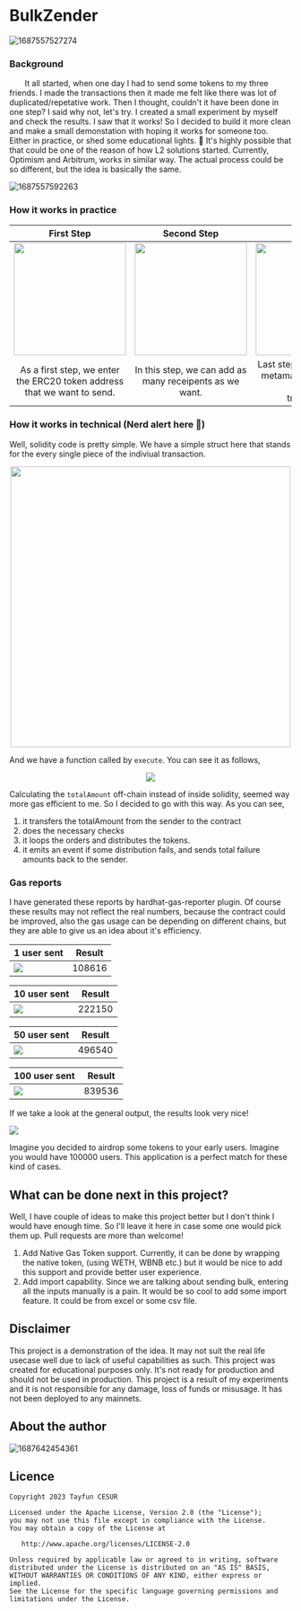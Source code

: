 # BulkZender

![1687557527274](image/README/1687557527274.png)

### Background

 &nbsp;&nbsp;&nbsp;&nbsp;&nbsp;&nbsp;It all started, when one day I had to send some tokens to my three friends. I made the transactions then it made me felt like there was lot of duplicated/repetative work. Then I thought, couldn't it have been done in one step? I said why not, let's try. I created a small experiment by myself and check the results. I saw that it works! So I decided to build it more clean and make a small demonstation with hoping it works for someone too. Either in practice, or shed some educational lights. 🔦
It's highly possible that that could be one of the reason of how L2 solutions started. Currently, Optimism and Arbitrum, works in similar way. The actual process could be so different, but the idea is basically the same.

![1687557592263](image/README/1687557592263.png)

### How it works in practice

|                               First Step                               |                         Second Step                         |                                 Last Step                                 |
| :---------------------------------------------------------------------: | :---------------------------------------------------------: | :------------------------------------------------------------------------: |
|      <img src="image/README/1687559301547.png"  width="200"/>      | <img src="image/README/1687559359502.png" width="200"/> |        <img src="image/README/1687559437512.png"  width="200"/>        |
| As a first step, we enter the ERC20 token address that we want to send. |   In this step, we can add as many receipents as we want.   | Last step, we connect the metamask, approve and send the<br />transaction. |

### How it works in technical (Nerd alert here 🚨)

Well, solidity code is pretty simple. We have a simple struct here that stands for the every single piece of the indiviual transaction.

<p align="center">
<img src="image/README/1687560798433.png" width="500"/>
</p>

And we have a function called by `execute`. You can see it as follows,

<p align="center">
<img src="image/README/20230624_110309_Snap.png"/>
</p>

Calculating the `totalAmount` off-chain instead of inside solidity, seemed way more gas efficient to me. So I decided to go with this way. As you can see,

1. it transfers the totalAmount from the sender to the contract
2. does the necessary checks
3. it loops the orders and distributes the tokens.
4. it emits an event if some distribution fails, and sends total failure amounts back to the sender.

### Gas reports

I have generated these reports by hardhat-gas-reporter plugin. Of course these results may not reflect the real numbers, because the contract could be improved, also the gas usage can be depending on different chains, but they are able to give us an idea about it's efficiency.

| 1 user sent                                           | Result |
| ----------------------------------------------------- | ------ |
| <img src="image/README/20230624_111322_11.png" /> | 108616 |

| 10 user sent                                          | Result |
| ----------------------------------------------------- | ------ |
| <img src="image/README/20230624_111528_10.png" /> | 222150 |

| 50 user sent                                         | Result |
| ---------------------------------------------------- | ------ |
| <img src="image/README/20230624_111601_50.png"/> | 496540 |

| 100 user sent                                          | Result |
| ------------------------------------------------------ | ------ |
| <img src="image/README/20230624_111625_100.png" /> | 839536 |

If we take a look at the general output, the results look very nice!

<img src="image/README/1687683023189.png" />

Imagine you decided to airdrop some tokens to your early users. Imagine you would have 100000 users.
This application is a perfect match for these kind of cases.

## What can be done next in this project? 
Well, I have couple of ideas to make this project better but I don't think I would have enough time. So I'll leave it here in case some one would pick them up. Pull requests are more than welcome! 
1. Add Native Gas Token support.
Currently, it can be done by wrapping the native token, (using WETH, WBNB etc.) but it would be nice to add this support and provide better user experience.
2. Add import capability.
Since we are talking about sending bulk, entering all the inputs manually is a pain. It would be so cool to add some import feature. It could be from excel or some csv file.


## Disclaimer

This project is a demonstration of the idea. It may not suit the real life usecase well due to lack of useful capabilities as such.
This project was created for educational purposes only. It's not ready for production and should not be used in production. This project is a result of my experiments and it is not responsible for any damage, loss of funds or misusage. It has not been deployed to any mainnets.

## About the author

![1687642454361](image/README/1687642454361.png)

## Licence

```
Copyright 2023 Tayfun CESUR

Licensed under the Apache License, Version 2.0 (the "License");
you may not use this file except in compliance with the License.
You may obtain a copy of the License at

   http://www.apache.org/licenses/LICENSE-2.0

Unless required by applicable law or agreed to in writing, software
distributed under the License is distributed on an "AS IS" BASIS,
WITHOUT WARRANTIES OR CONDITIONS OF ANY KIND, either express or implied.
See the License for the specific language governing permissions and
limitations under the License.
```
